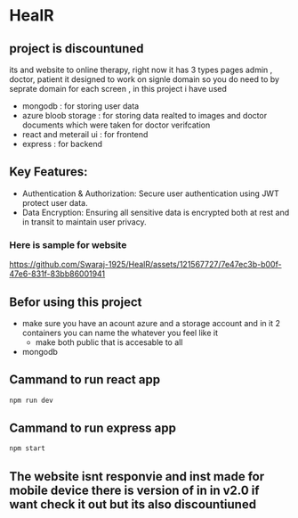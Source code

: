 # HealR
## project is discountuned
its and website to online therapy, right now it has 3 types pages admin , doctor, patient it designed to work on signle domain so you do need to by seprate domain for each screen ,
in  this project i have used
- mongodb : for storing user data
- azure bloob storage :  for storing data realted to images and doctor documents which were taken for doctor verifcation
- react and meterail ui : for frontend
- express : for backend

## Key Features:
- Authentication & Authorization: Secure user authentication using JWT protect user data.
- Data Encryption: Ensuring all sensitive data is encrypted both at rest and in transit to maintain user privacy.

### Here is sample for website

https://github.com/Swaraj-1925/HealR/assets/121567727/7e47ec3b-b00f-47e6-831f-83bb86001941

## Befor using this project
- make sure you have an acount azure and a storage account and in it 2 containers you can name the whatever you feel like it
  - make both public that is accesable to all
- mongodb

## Cammand to run react app
```sh
npm run dev
```
## Cammand to run express app
```sh
npm start
```

## The website isnt responvie and inst made for mobile device there is version of in in v2.0 if want check it out but its also discountiuned
